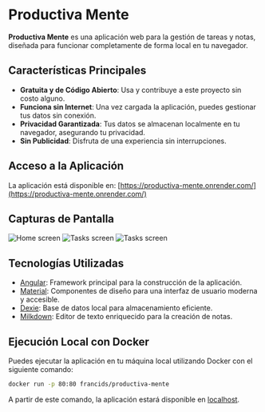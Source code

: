 # Productiva Mente

**Productiva Mente** es una aplicación web para la gestión de tareas y notas, diseñada para funcionar completamente de forma local en tu navegador.

## Características Principales

- **Gratuita y de Código Abierto**: Usa y contribuye a este proyecto sin costo alguno.
- **Funciona sin Internet**: Una vez cargada la aplicación, puedes gestionar tus datos sin conexión.
- **Privacidad Garantizada**: Tus datos se almacenan localmente en tu navegador, asegurando tu privacidad.
- **Sin Publicidad**: Disfruta de una experiencia sin interrupciones.

## Acceso a la Aplicación

La aplicación está disponible en: [https://productiva-mente.onrender.com/](https://productiva-mente.onrender.com/)

## Capturas de Pantalla

<picture>
  <source media="(prefers-color-scheme: light)" srcset="https://raw.githubusercontent.com/francids/productiva-mente/main/screenshots/Home%20screen%20(light).png">
  <source media="(prefers-color-scheme: dark)" srcset="https://raw.githubusercontent.com/francids/productiva-mente/main/screenshots/Home%20screen%20(dark).png">
  <img alt="Home screen" src="https://raw.githubusercontent.com/francids/productiva-mente/main/screenshots/Home%20screen%20(light).png">
</picture>

<picture>
  <source media="(prefers-color-scheme: light)" srcset="https://raw.githubusercontent.com/francids/productiva-mente/main/screenshots/Notes%20screen%20(light).png">
  <source media="(prefers-color-scheme: dark)" srcset="https://raw.githubusercontent.com/francids/productiva-mente/main/screenshots/Notes%20screen%20(dark).png">
  <img alt="Tasks screen" src="https://raw.githubusercontent.com/francids/productiva-mente/main/screenshots/Notes%20screen%20(light).png">
</picture>

<picture>
  <source media="(prefers-color-scheme: light)" srcset="https://raw.githubusercontent.com/francids/productiva-mente/main/screenshots/Tasks%20screen%20(light).png">
  <source media="(prefers-color-scheme: dark)" srcset="https://raw.githubusercontent.com/francids/productiva-mente/main/screenshots/Tasks%20screen%20(dark).png">
  <img alt="Tasks screen" src="https://raw.githubusercontent.com/francids/productiva-mente/main/screenshots/Tasks%20screen%20(light).png">
</picture>

## Tecnologías Utilizadas

- [Angular](https://angular.dev/): Framework principal para la construcción de la aplicación.
- [Material](https://material.angular.io/): Componentes de diseño para una interfaz de usuario moderna y accesible.
- [Dexie](https://dexie.org/): Base de datos local para almacenamiento eficiente.
- [Milkdown](https://milkdown.dev/): Editor de texto enriquecido para la creación de notas.

## Ejecución Local con Docker

Puedes ejecutar la aplicación en tu máquina local utilizando Docker con el siguiente comando:

```bash
docker run -p 80:80 francids/productiva-mente
```

A partir de este comando, la aplicación estará disponible en [localhost](http://localhost).
